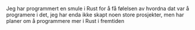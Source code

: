 Jeg har programmert en smule i Rust for å få følelsen av hvordna dat var å programere i det, jeg har enda ikke skapt noen store prosjekter, men har planer om å programmere mer i Rust i fremtiden
